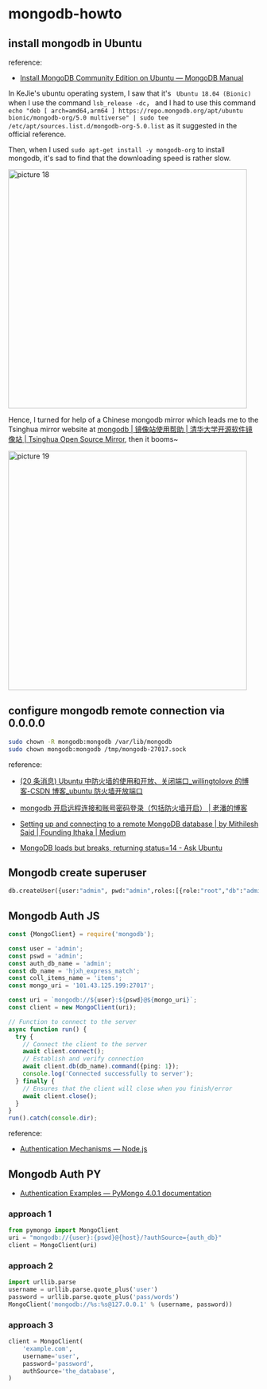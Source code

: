 # mongodb-howto

## install mongodb in Ubuntu

reference:

- [Install MongoDB Community Edition on Ubuntu — MongoDB Manual](https://docs.mongodb.com/manual/tutorial/install-mongodb-on-ubuntu/)

In KeJie's ubuntu operating system, I saw that it's ` Ubuntu 18.04 (Bionic)` when I use the command `lsb_release -dc`， and I had to use this command ` echo "deb [ arch=amd64,arm64 ] https://repo.mongodb.org/apt/ubuntu bionic/mongodb-org/5.0 multiverse" | sudo tee /etc/apt/sources.list.d/mongodb-org-5.0.list` as it suggested in the official reference.

Then, when I used `sudo apt-get install -y mongodb-org` to install mongodb, it's sad to find that the downloading speed is rather slow.

<img alt="picture 18" src="https://mark-vue-oss.oss-cn-hangzhou.aliyuncs.com/1640009669840-6e163a6cc996b2421f1d74b06f89a8f667f9be37f7141c9b35f1326b11f32ad8.png" width="480" />

Hence, I turned for help of a Chinese mongodb mirror which leads me to the Tsinghua mirror website at [mongodb | 镜像站使用帮助 | 清华大学开源软件镜像站 | Tsinghua Open Source Mirror](https://mirrors.tuna.tsinghua.edu.cn/help/mongodb/), then it booms~

<img alt="picture 19" src="https://mark-vue-oss.oss-cn-hangzhou.aliyuncs.com/1640009990786-daae46cd4a5b6f629181910c68a52f5444af3be25c6d91b73a04cc8cba857f3f.png" width="480" />

## configure mongodb remote connection via 0.0.0.0

```sh
sudo chown -R mongodb:mongodb /var/lib/mongodb
sudo chown mongodb:mongodb /tmp/mongodb-27017.sock
```

reference:

- [(20 条消息) Ubuntu 中防火墙的使用和开放、关闭端口\_willingtolove 的博客-CSDN 博客\_ubuntu 防火墙开放端口](https://blog.csdn.net/willingtolove/article/details/109863064)

- [mongodb 开启远程连接和账号密码登录（包括防火墙开启） | 老潘的博客](https://www.panyanbin.com/article/c602b9e2.html)
- [Setting up and connecting to a remote MongoDB database | by Mithilesh Said | Founding Ithaka | Medium](https://medium.com/founding-ithaka/setting-up-and-connecting-to-a-remote-mongodb-database-5df754a4da89)

- [MongoDB loads but breaks, returning status=14 - Ask Ubuntu](https://askubuntu.com/questions/823288/mongodb-loads-but-breaks-returning-status-14)

## Mongodb create superuser

```py
db.createUser({user:"admin", pwd:"admin",roles:[{role:"root","db":"admin"}],authenticationRestrictions:[{clientSource:["127.0.0.1"]}]})
```

## Mongodb Auth JS

```ts
const {MongoClient} = require('mongodb');

const user = 'admin';
const pswd = 'admin';
const auth_db_name = 'admin';
const db_name = 'hjxh_express_match';
const coll_items_name = 'items';
const mongo_uri = '101.43.125.199:27017';

const uri = `mongodb://${user}:${pswd}@${mongo_uri}`;
const client = new MongoClient(uri);

// Function to connect to the server
async function run() {
  try {
    // Connect the client to the server
    await client.connect();
    // Establish and verify connection
    await client.db(db_name).command({ping: 1});
    console.log('Connected successfully to server');
  } finally {
    // Ensures that the client will close when you finish/error
    await client.close();
  }
}
run().catch(console.dir);
```

reference:

- [Authentication Mechanisms — Node.js](https://docs.mongodb.com/drivers/node/current/fundamentals/authentication/mechanisms/)

## Mongodb Auth PY

- [Authentication Examples — PyMongo 4.0.1 documentation](https://pymongo.readthedocs.io/en/stable/examples/authentication.html)

### approach 1

```py
from pymongo import MongoClient
uri = "mongodb://{user}:{pswd}@{host}/?authSource={auth_db}"
client = MongoClient(uri)
```

### approach 2

```py
import urllib.parse
username = urllib.parse.quote_plus('user')
password = urllib.parse.quote_plus('pass/words')
MongoClient('mongodb://%s:%s@127.0.0.1' % (username, password))
```

### approach 3

```py
client = MongoClient(
    'example.com',
    username='user',
    password='password',
    authSource='the_database',
)
```
